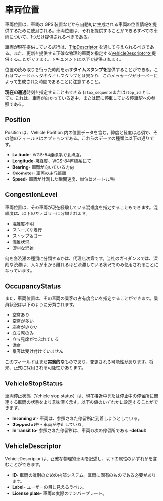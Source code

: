 # 車両位置

車両位置は、車載の GPS 装置などから自動的に生成される車両の位置情報を提供するために使用される。車両位置は、それを提供することができるすべての車両について、1つだけ提供されるべきである。

車両が現在提供している旅行は、[TripDescriptor](../reference.md#message-tripdescriptor) を通して与えられるべきである。また、更新を提供する正確な物理的車両を指定する[VehicleDescriptorを](../reference.md#message-vehicledescriptor)提供することができます。ドキュメントは以下で提供されます。

位置の読み取りを行った時刻を示す**タイムスタンプを**提供することができる。これはフィードヘッダのタイムスタンプとは異なり、このメッセージがサーバーによって生成された時間であることに注意すること。

**現在の通過**時刻を指定することもできる (`stop_sequence`または`stop_id` として)。これは、車両が向かっている途中、または既に停車している停車駅への参照である。

## Position

Position は、Vehicle Position 内の位置データを含む。緯度と経度は必須で、その他のフィールドはオプションである。これらのデータの種類は以下の通りです。

*   **Latitude**- WGS-84座標系で北緯度。
*   **Longitude**-東経度、WGS-84座標系にて
*   **Bearing**- 車両が向いている方向
*   **Odometer**- 車両の走行距離
*   **Speed**- 車両が計測した瞬間速度、単位はメートル/秒

## CongestionLevel

車両位置は、その車両が現在経験している混雑度を指定することもできます。混雑度は、以下のカテゴリーに分類されます。

*   混雑度不明
*   スムーズな走行
*   ストップ＆ゴー
*   混雑状況
*   深刻な混雑

何を各渋滞の種類に分類するかは、代理店次第です。当社のガイダンスでは、深刻な渋滞は、人々が車から離れるほど渋滞している状況でのみ使用されることになっています。

## OccupancyStatus

また、車両位置は、その車両の乗客の占有度合いを指定することができます。乗員状況は以下のように分類されます。

*   空席あり
*   空席が多い
*   座席が少ない
*   立ち席のみ
*   立ち見席がつぶれている
*   満席
*   乗客は受け付けていません

このフィールドはまだ**実験的な**ものであり、変更される可能性があります。将来、正式に採用される可能性があります。

## VehicleStopStatus

車両停止状態（Vehicle stop status）は、現在接近中または停止中の停留所に関連する車両の状態をより意味深く示す。以下の値のいずれかに設定することができます。

*   **Incoming at**- 車両は、参照された停留所に到着しようとしている。
*   **Stopped at**中 - 車両が停止している。
*   **In transit to**- 参照された停留所は、車両の次の停留所である -**default**

## VehicleDescriptor

VehicleDescriptor は、正確な物理的車両を記述し、以下の属性のいずれかを含むことができます。

*   **ID**- 車両の識別のための内部システム。車両に固有のものである必要があります。
*   **Label**- ユーザーの目に見えるラベル。
*   **License plate**- 車両の実際のナンバープレート。
